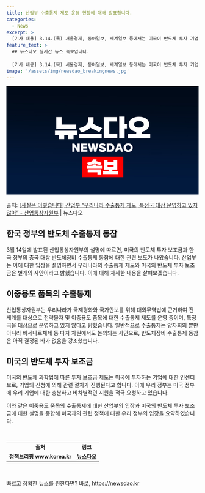 ```yaml
---
title: 산업부 수출통제 제도 운영 현황에 대해 발표합니다.
categories:
  - News
excerpt: >
  [기사 내용] 3.14.(목) 서울경제, 동아일보, 세계일보 등에서는 미국이 반도체 투자 기업에게 보조금을 …
feature_text: >
  ## 뉴스다오 실시간 뉴스 속보입니다.

  [기사 내용] 3.14.(목) 서울경제, 동아일보, 세계일보 등에서는 미국이 반도체 투자 기업에게 보조금을 …
image: '/assets/img/newsdao_breakingnews.jpg'
---
```


![뉴스다오 속보](/assets/img/newsdao_breakingnews.jpg)

<p>출처: <a href="https://newsdao.kr/3359" rel="dofollow">[사실은 이렇습니다] 산업부 “우리나라 수출통제 제도, 특정국 대상 운영하고 있지 않아” - 산업통상자원부</a> | 뉴스다오</p>

<h2 data-ke-size="size26">한국 정부의 반도체 수출통제 동참</h2>
<p data-ke-size="size16">3월 14일에 발표된 산업통상자원부의 설명에 따르면, 미국의 반도체 투자 보조금과 한국 정부의 중국 대상 반도체장비 수출통제 동참에 대한 관련 보도가 나왔습니다. 산업부는 이에 대한 입장을 설명하면서 우리나라의 수출통제 제도와 미국의 반도체 투자 보조금은 별개의 사안이라고 밝혔습니다. 이에 대해 자세한 내용을 살펴보겠습니다.</p>

<h2 data-ke-size="size26">이중용도 품목의 수출통제</h2>
<p data-ke-size="size16">산업통상자원부는 우리나라가 국제평화와 국가안보를 위해 대외무역법에 근거하여 전 세계를 대상으로 전략물자 및 이중용도 품목에 대한 수출통제 제도를 운영 중이며, 특정국을 대상으로 운영하고 있지 않다고 밝혔습니다. 일반적으로 수출통제는 양자회의 뿐만 아니라 바세나르체제 등 다자 차원에서도 논의되는 사안으로, 반도체장비 수출통제 동참은 아직 결정된 바가 없음을 강조했습니다.</p>

<h2 data-ke-size="size26">미국의 반도체 투자 보조금</h2>
<p data-ke-size="size16">미국의 반도체 과학법에 따른 투자 보조금 제도는 미국에 투자하는 기업에 대한 인센티브로, 기업의 신청에 의해 관련 절차가 진행된다고 합니다. 이에 우리 정부는 미국 정부에 우리 기업에 대한 충분하고 비차별적인 지원을 적극 요청하고 있습니다.</p>
<p data-ke-size="size16">이와 같은 이중용도 품목의 수출통제에 대한 산업부의 입장과 미국의 반도체 투자 보조금에 대한 설명을 종합해 미국과의 관련 정책에 대한 우리 정부의 입장을 요약하였습니다.</p>

<p data-ke-size="size16">&nbsp;</p>
<table>
<tbody>
<tr>
<td style="text-align: center; height: 17px;"><b>출처</b></td>
<td style="text-align: center; height: 17px;"><b>링크</b></td>
</tr>
<tr>
<td style="text-align: center; height: 17px;"><b>정책브리핑 www.korea.kr</b></td>
<td style="text-align: center; height: 17px;"><b><a href="https://newsdao.kr/3359">뉴스다오</a></b></td>
</tr>
</tbody>
</table>
<p data-ke-size="size16">&nbsp;</p>
 

빠르고 정확한 뉴스를 원한다면? 바로, <a href="https://newsdao.kr" rel="dofollow">https://newsdao.kr</a>


